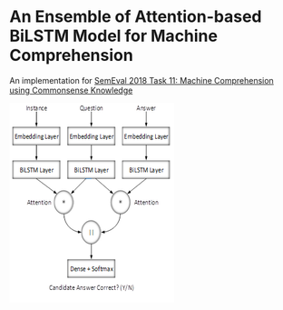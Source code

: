 # An Ensemble of Attention-based BiLSTM Model for Machine Comprehension
An implementation for [SemEval 2018 Task 11: Machine Comprehension using Commonsense Knowledge](https://competitions.codalab.org/competitions/17184)

![model](https://github.com/Deep1994/An-Ensemble-of-Attention-based-BiLSTM-Model-for-Machine-Comprehension/raw/master/img/model.png)
